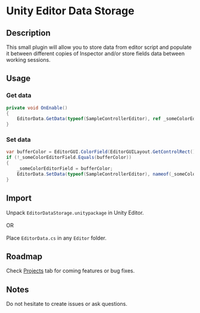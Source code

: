 # Unity Editor Data Storage

## Description

This small plugin will allow you to store data from editor script and populate it between different copies of Inspector
and/or store fields data between working sessions.

## Usage

### Get data

```c#
private void OnEnable()
{
    EditorData.GetData(typeof(SampleControllerEditor), ref _someColorEditorField, nameof(_someColorEditorField));
}
```

### Set data

```c#
var bufferColor = EditorGUI.ColorField(EditorGUILayout.GetControlRect(), new GUIContent("Some Color Editor Field"), _someColorEditorField);
if (!_someColorEditorField.Equals(bufferColor))
{
    _someColorEditorField = bufferColor;
    EditorData.SetData(typeof(SampleControllerEditor), nameof(_someColorEditorField), _someColorEditorField);
}
```

## Import
Unpack `EditorDataStorage.unitypackage` in Unity Editor.
<br/><br/>OR<br/><br/>
Place `EditorData.cs` in any `Editor` folder.

## Roadmap

Check [Projects] tab for coming features or bug fixes.

[Projects]: https://github.com/uurha/EditorDataStorage/projects/1

## Notes

Do not hesitate to create issues or ask questions.